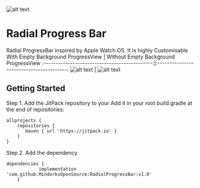 ![alt text](https://github.com/MindorksOpenSource/RadialProgressBar/blob/master/images/logo.png)

# Radial Progress Bar

Radial ProgressBar inspired  by Apple Watch OS. It is highly Customisable <br/>
With Empty Background ProgressView             |  Without Empty Background ProgressView
:---------------------------------------------:|:----------------------------------------:
![alt text](https://github.com/MindorksOpenSource/RadialProgressBar/blob/master/images/1.jpg) |  ![alt text](https://github.com/MindorksOpenSource/RadialProgressBar/blob/master/images/2.jpg)


## Getting Started

Step 1. Add the JitPack repository to your Add it in your root build.gradle at the end of repositories:


```
allprojects {
    repositories {
   	   maven { url 'https://jitpack.io' }
    }
}
```

Step 2. Add the dependency
```
dependencies {
	        implementation 'com.github.MindorksOpenSource:RadialProgressBar:v1.0'
	}
```



